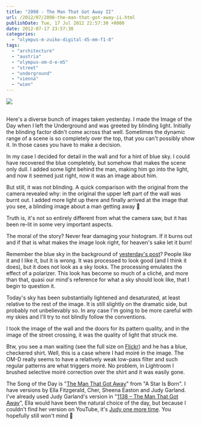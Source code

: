 ```yaml
---
title: "2098 - The Man That Got Away II"
url: /2012/07/2098-the-man-that-got-away-ii.html
publishDate: Tue, 17 Jul 2012 21:57:30 +0000
date: 2012-07-17 23:57:30
categories: 
  - "olympus-m-zuiko-digital-45-mm-f1-8"
tags: 
  - "architecture"
  - "austria"
  - "olympus-om-d-e-m5"
  - "street"
  - "underground"
  - "vienna"
  - "wien"
---
```

<div class="container">
<div class="center"><a target="_blank" href="https://d25zfm9zpd7gm5.cloudfront.net/1200x1200/2012/20120716_085625_lr.jpg"><img src="https://d25zfm9zpd7gm5.cloudfront.net/0600x0600/2012/20120716_085625_lr.jpg" /></a></div>
</div>
<br />

Here's a diverse bunch of images taken yesterday. I made the Image of the Day when I left the Underground and was greeted by blinding light. Initially the blinding factor didn't come across that well. Sometimes the dynamic range of a scene is so completely over the top, that you can't possibly show it. In those cases you have to make a decision.

In my case I decided for detail in the wall and for a hint of blue sky. I could have recovered the blue completely, but somehow that makes the scene only dull. I added some light behind the man, making him go into the light, and now it seemed just right, now it was an image about him. 

But still, it was not blinding. A quick comparison with the original from the camera revealed why: in the original the upper left part of the wall was burnt out. I added more light up there and finally arrived at the image that you see, a blinding image about a man getting away 🙂

Truth is, it's not so entirely different from what the camera saw, but it has been re-lit in some very important aspects.

The moral of the story? Never fear damaging your histogram. If it burns out and if that is what makes the image look right, for heaven's sake let it burn! 

<a target="_blank" href="https://d25zfm9zpd7gm5.cloudfront.net/1200x1200/2012/20120716_083922_lr.jpg"><img style="margin: 0pt 0px 0pt 10px; float: right;" src="https://d25zfm9zpd7gm5.cloudfront.net/0150x0150/2012/20120716_083922_lr.jpg" alt="" border="0" /></a> Remember the blue sky in the background of <a href="/2012/07/2097-blue-sky.html" target="_blank">yesterday's post</a>? People like it and I like it, but it is wrong. It was processed to look good (and I think it does), but it does not look as a sky looks. The processing emulates the effect of a polarizer. This look has become so much of a cliché, and more than that, quasi our mind's reference for what a sky should look like, that I begin to question it.

<a target="_blank" href="https://d25zfm9zpd7gm5.cloudfront.net/1200x1200/2012/20120716_084216_lr.jpg"><img style="margin: 0pt 10px 0pt 0px; float: left;" src="https://d25zfm9zpd7gm5.cloudfront.net/0150x0150/2012/20120716_084216_lr.jpg" alt="" border="0" /></a> Today's sky has been substantially lightened and desaturated, at least relative to the rest of the image. It is still slightly on the dramatic side, but probably not unbelievably so. In any case I'm going to be more careful with my skies and I'll try to not blindly follow the conventions.

<a target="_blank" href="https://d25zfm9zpd7gm5.cloudfront.net/1200x1200/2012/20120716_084305_lr.jpg"><img style="margin: 0pt 0px 0pt 10px; float: right;" src="https://d25zfm9zpd7gm5.cloudfront.net/0150x0150/2012/20120716_084305_lr.jpg" alt="" border="0" /></a> I took the image of the wall and the doors for its pattern quality, and in the image of the street crossing, it was the quality of light that struck me.

Btw, you see a man waiting (see the full size on <a href="http://www.flickr.com/photos/amanessinger/7591134956/sizes/o/in/photostream/" target="_blank">Flickr</a>) and he has a blue, checkered shirt. Well, this is a case where I had moiré in the image. The OM-D really seems to have a relatively weak low-pass filter and such regular patterns are what triggers moiré. No problem, in Lightroom I brushed selective moiré correction over the shirt and it was easily gone.

 The Song of the Day is "<a href="http://www.lyricsmode.com/lyrics/h/harold_arlen/the_man_that_got_away.html" target="_blank">The Man That Got Away</a>" from "A Star Is Born". I have versions by Ella Fitzgerald, Cher, Sheena Easton and Judy Garland. I've already used Judy Garland's version in "<a href="/2009/11/1138-the-man-that-got-away.html" target="_blank">1138 – The Man That Got Away</a>", Ella would have been the natural choice of the day, but because I couldn't find her version on YouTube, it's <a href="http://www.youtube.com/watch?v=UzyPMRo8ZUQ" target="_blank">Judy one more time</a>. You hopefully still won't mind 🙂

